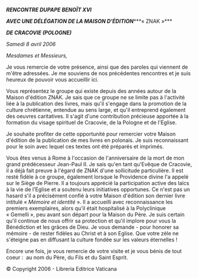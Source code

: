 ***RENCONTRE DU******PAPE BENOÎT XVI***

***AVEC UNE DÉLÉGATION DE LA MAISON D'ÉDITION******« ZNAK »***

***DE CRACOVIE (POLOGNE)***

*Samedi 8 avril 2006*

*Mesdames et Messieurs,*

Je vous remercie de votre présence, ainsi que des paroles qui viennent de m'être adressées. Je me souviens de nos précédentes rencontres et je suis heureux de pouvoir vous accueillir ici.

Vous représentez le groupe qui existe depuis des années autour de la Maison d'édition ZNAK. Je sais que ce groupe ne se limite pas à l'activité liée à la publication des livres, mais qu'il s'engage dans la promotion de la culture chrétienne, entendue au sens large, et qu'il entreprend également des oeuvres caritatives. Il s'agit d'une contribution précieuse apportée à la formation du visage spirituel de Cracovie, de la Pologne et de l'Eglise.

Je souhaite profiter de cette opportunité pour remercier votre Maison d'édition de la publication de mes livres en polonais. Je suis reconnaissant pour le soin avec lequel ces textes ont été préparés et imprimés.

Vous êtes venus à Rome à l'occasion de l'anniversaire de la mort de mon grand prédécesseur Jean-Paul II. Je sais qu'en tant qu'Evêque de Cracovie, il a déjà fait preuve à l'égard de ZNAK d'une sollicitude particulière. Il est resté fidèle à ce groupe, également lorsque le Providence divine l'a appelé sur le Siège de Pierre. Il a toujours apprécié la participation active des laïcs à la vie de l'Eglise et a soutenu leurs initiatives opportunes. Ce n'est pas un hasard s'il a précisément confié à votre Maison d'édition son dernier livre intitulé « *Mémoire et identité* ». Il a accueilli avec reconnaissance les premiers exemplaires, alors qu'il était hospitalisé à la Polyclinique « Gemelli », peu avant son départ pour la Maison du Père. Je suis certain qu'il continue de nous offrir sa protection et qu'il implore pour vous la Bénédiction et les grâces de Dieu. Je vous demande - pour honorer sa mémoire - de rester fidèles au Christ et à son Eglise. Que votre zèle ne s'éteigne pas en diffusant la culture fondée sur les valeurs éternelles !

Encore une fois, je vous remercie de votre visite et je vous bénis de tout coeur :  au nom du Père, du Fils et du Saint Esprit.

© Copyright 2006 - Libreria Editrice Vaticana